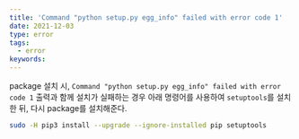 ```yaml
---
title: 'Command "python setup.py egg_info" failed with error code 1'
date: 2021-12-03
type: error
tags:
  - error
keywords:
---
```


package 설치 시, `Command "python setup.py egg_info" failed with error code 1` 출력과 함께 설치가 실패하는 경우 아래 명령어를 사용하여 `setuptools`를 설치 한 뒤, 다시 package를 설치해준다.

```bash
sudo -H pip3 install --upgrade --ignore-installed pip setuptools
```
